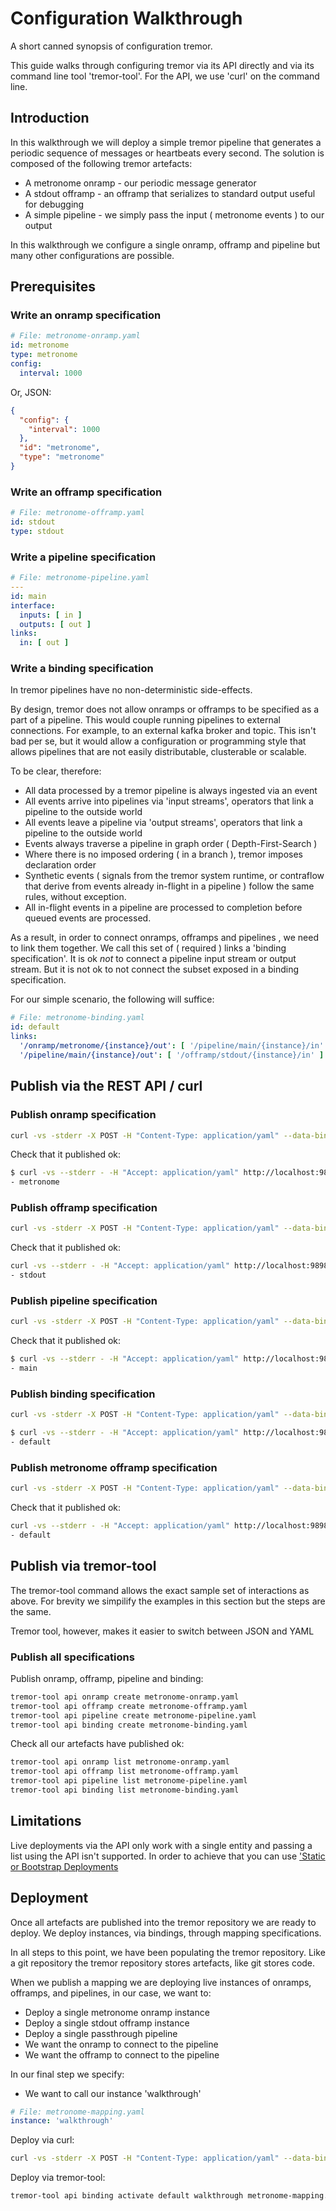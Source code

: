 # Configuration Walkthrough

A short canned synopsis of configuration tremor.

This guide walks through configuring tremor via its API directly and via its command line tool 'tremor-tool'. For the API, we use 'curl' on the command line.

## Introduction

In this walkthrough we will deploy a simple tremor pipeline that generates a periodic sequence of messages or heartbeats every second. The solution is composed of the following tremor artefacts:

* A metronome onramp - our periodic message generator
* A stdout offramp - an offramp that serializes to standard output useful for debugging
* A simple pipeline - we simply pass the input ( metronome events ) to our output

In this walkthrough we configure a single onramp, offramp and pipeline but many other configurations are possible.

## Prerequisites

### Write an onramp specification

```yaml
# File: metronome-onramp.yaml
id: metronome
type: metronome
config:
  interval: 1000
```

Or, JSON:

```json
{
  "config": {
    "interval": 1000
  },
  "id": "metronome",
  "type": "metronome"
}
```

### Write an offramp specification

```yaml
# File: metronome-offramp.yaml
id: stdout
type: stdout
```

### Write a pipeline specification

```yaml
# File: metronome-pipeline.yaml
---
id: main
interface:
  inputs: [ in ]
  outputs: [ out ]
links:
  in: [ out ]
```

### Write a binding specification

In tremor pipelines have no non-deterministic side-effects.

By design, tremor does not allow onramps or offramps to be specified as a part of a pipeline. This would couple running pipelines to external connections. For example, to an external kafka broker and topic. This isn't bad per se, but it would allow a configuration or programming style that allows pipelines that are not easily distributable, clusterable or scalable.

To be clear, therefore:

* All data processed by a tremor pipeline is always ingested via an event
* All events arrive into pipelines via 'input streams', operators that link a pipeline to the outside world
* All events leave a pipeline via 'output streams', operators that link a pipeline to the outside world
* Events always traverse a pipeline in graph order ( Depth-First-Search )
* Where there is no imposed ordering ( in a branch ), tremor imposes declaration order
* Synthetic events ( signals from the tremor system runtime, or contraflow that derive from events already in-flight in a pipeline ) follow the same rules, without exception.
* All in-flight events in a pipeline are processed to completion before queued events are processed.

As a result, in order to connect onramps, offramps and pipelines , we need to link them together. We call this set of ( required ) links a 'binding specification'. It is ok *not* to connect a pipeline input stream or output stream. But it is not ok to not connect the subset exposed in a binding specification.

For our simple scenario, the following will suffice:

```yaml
# File: metronome-binding.yaml
id: default
links:
  '/onramp/metronome/{instance}/out': [ '/pipeline/main/{instance}/in' ]
  '/pipeline/main/{instance}/out': [ '/offramp/stdout/{instance}/in' ]
```

## Publish via the REST API / curl

### Publish onramp specification

```bash
curl -vs -stderr -X POST -H "Content-Type: application/yaml" --data-binary @metronome-onramp.yaml http://localhost:9898/onramp
```

Check that it published ok:

```bash
$ curl -vs --stderr - -H "Accept: application/yaml" http://localhost:9898/onramp
- metronome
```

### Publish offramp specification

```bash
curl -vs -stderr -X POST -H "Content-Type: application/yaml" --data-binary @metronome-offramp.yaml http://localhost:9898/offramp
```

Check that it published ok:

```bash
curl -vs --stderr - -H "Accept: application/yaml" http://localhost:9898/offramp
- stdout
```

### Publish pipeline specification

```bash
curl -vs -stderr -X POST -H "Content-Type: application/yaml" --data-binary @metronome-pipeline.yaml http://localhost:9898/pipeline
```

Check that it published ok:

```bash
$ curl -vs --stderr - -H "Accept: application/yaml" http://localhost:9898/pipeline
- main
```

### Publish binding specification

```bash
curl -vs -stderr -X POST -H "Content-Type: application/yaml" --data-binary @metronome-binding.yaml http://localhost:9898/binding
```

```bash
$ curl -vs --stderr - -H "Accept: application/yaml" http://localhost:9898/binding
- default
```

### Publish metronome offramp specification

```bash
curl -vs -stderr -X POST -H "Content-Type: application/yaml" --data-binary @metronome-offramp.yaml http://localhost:9898/offramp
```

Check that it published ok:

```bash
curl -vs --stderr - -H "Accept: application/yaml" http://localhost:9898/offramp
- default
```

## Publish via tremor-tool

The tremor-tool command allows the exact sample set of interactions as above. For brevity we simpilify the examples in this section but the steps are the same.

Tremor tool, however, makes it easier to switch between JSON and YAML

### Publish all specifications

Publish onramp, offramp, pipeline and binding:

```bash
tremor-tool api onramp create metronome-onramp.yaml
tremor-tool api offramp create metronome-offramp.yaml
tremor-tool api pipeline create metronome-pipeline.yaml
tremor-tool api binding create metronome-binding.yaml
```

Check all our artefacts have published ok:

```bash
tremor-tool api onramp list metronome-onramp.yaml
tremor-tool api offramp list metronome-offramp.yaml
tremor-tool api pipeline list metronome-pipeline.yaml
tremor-tool api binding list metronome-binding.yaml
```

## Limitations

Live deployments via the API only work with a single entity and passing a list using the API isn't supported. In order to achieve that you can use ['Static or Bootstrap Deployments](./configuration.md)

## Deployment

Once all artefacts are published into the tremor repository we are ready to deploy. We deploy instances, via bindings, through mapping specifications.

In all steps to this point, we have been populating the tremor repository. Like a git repository the tremor repository stores artefacts, like git stores code.

When we publish a mapping we are deploying live instances of onramps, offramps, and pipelines, in our case, we want to:

* Deploy a single metronome onramp instance
* Deploy a single stdout offramp instance
* Deploy a single passthrough pipeline
* We want the onramp to connect to the pipeline
* We want the offramp to connect to the pipeline

In our final step we specify:

* We want to call our instance 'walkthrough'

```yaml
# File: metronome-mapping.yaml
instance: 'walkthrough'
```

Deploy via curl:

```bash
curl -vs -stderr -X POST -H "Content-Type: application/yaml" --data-binary @metronome-mapping.yaml http://localhost:9898/binding/default/walkthrough
```

Deploy via tremor-tool:

```bash
tremor-tool api binding activate default walkthrough metronome-mapping.yaml
```
